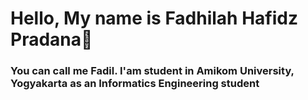 <h1>Hello, My name is Fadhilah Hafidz Pradana👋</h1>
<h3>You can call me Fadil. I'am student in Amikom University, Yogyakarta as an Informatics Engineering student</h3>
